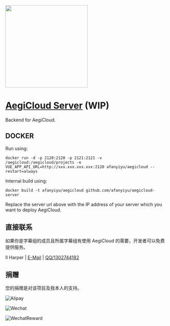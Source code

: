 <img src="https://raw.githubusercontent.com/Afanyiyu/AegiCloud-Server/master/docs/logo.png" width="256" style="vertical-align:text-bottom; text-align: center;">

# [AegiCloud Server](https://aegicloud.faithtown.tech/) (WIP)

Backend for AegiCloud.

## DOCKER

Run using:

`docker run -d -p 2120:2120 -p 2121:2121 -v /aegicloud:/aegicloud/projects -e VUE_APP_API_URL=http://xxx.xxx.xxx.xxx:2120 afanyiyu/aegicloud --restart=always`

Internal build using:

`docker build -t afanyiyu/aegicloud github.com/afanyiyu/aegicloud-server`

Replace the server url above with the IP address of your server which you want to deploy AegiCloud.

## 直接联系

如果你是字幕组的成员且所属字幕组有使用 AegiCloud 的需要，开发者可以免费提供服务。

Il Harper | [E-Mail](mailto://afanyiyu@hotmail.com) | [QQ/1302744182](http://wpa.qq.com/msgrd?v=3&uin=1302744182&site=qq&menu=yes)

## 捐赠

您的捐赠是对该项目及我本人的支持。

![Alipay](https://raw.githubusercontent.com/Afanyiyu/AegiCloud-Server/master/docs/pay/Alipay.jpg)

![Wechat](https://raw.githubusercontent.com/Afanyiyu/AegiCloud-Server/master/docs/pay/Wechat.png)

![WechatReward](https://raw.githubusercontent.com/Afanyiyu/AegiCloud-Server/master/docs/pay/WechatReward.png)

